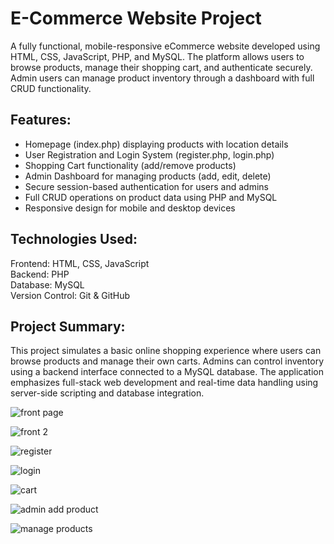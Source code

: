 E-Commerce Website Project
==========================

A fully functional, mobile-responsive eCommerce website developed using HTML, CSS, JavaScript, PHP, and MySQL. The platform allows users to browse products, manage their shopping cart, and authenticate securely. Admin users can manage product inventory through a dashboard with full CRUD functionality.

Features:
---------
- Homepage (index.php) displaying products with location details
- User Registration and Login System (register.php, login.php)
- Shopping Cart functionality (add/remove products)
- Admin Dashboard for managing products (add, edit, delete)
- Secure session-based authentication for users and admins
- Full CRUD operations on product data using PHP and MySQL
- Responsive design for mobile and desktop devices

Technologies Used:
------------------
Frontend: HTML, CSS, JavaScript  
Backend: PHP  
Database: MySQL  
Version Control: Git & GitHub

Project Summary:
----------------
This project simulates a basic online shopping experience where users can browse products and manage their own carts. Admins can control inventory using a backend interface connected to a MySQL database. The application emphasizes full-stack web development and real-time data handling using server-side scripting and database integration.

![front page](https://github.com/user-attachments/assets/a7f39242-44a3-429c-9623-673db521e746)

![front 2](https://github.com/user-attachments/assets/d77c976d-769c-4094-b38e-8a2b06c02a41)

![register](https://github.com/user-attachments/assets/b02344b0-1f9a-46f5-9224-849a4f487b38)

![login](https://github.com/user-attachments/assets/9f797c1f-7861-40b4-8488-2fc773fea141)

![cart](https://github.com/user-attachments/assets/655f3450-521a-40fa-8c98-488f32b4b5bb)

![admin add product](https://github.com/user-attachments/assets/3da01448-7e44-4a5a-b6f5-30f672f430c7)

![manage products](https://github.com/user-attachments/assets/6796e6e0-f793-4315-b033-69e178e59dde)

